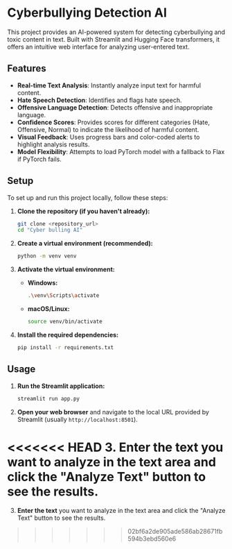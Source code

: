 # Cyberbullying Detection AI

This project provides an AI-powered system for detecting cyberbullying and toxic content in text. Built with Streamlit and Hugging Face transformers, it offers an intuitive web interface for analyzing user-entered text.

## Features

- **Real-time Text Analysis**: Instantly analyze input text for harmful content.
- **Hate Speech Detection**: Identifies and flags hate speech.
- **Offensive Language Detection**: Detects offensive and inappropriate language.
- **Confidence Scores**: Provides scores for different categories (Hate, Offensive, Normal) to indicate the likelihood of harmful content.
- **Visual Feedback**: Uses progress bars and color-coded alerts to highlight analysis results.
- **Model Flexibility**: Attempts to load PyTorch model with a fallback to Flax if PyTorch fails.

## Setup

To set up and run this project locally, follow these steps:

1. **Clone the repository (if you haven't already):**

   ```bash
   git clone <repository_url>
   cd "Cyber bulling AI"
   ```

2. **Create a virtual environment (recommended):**

   ```bash
   python -m venv venv
   ```

3. **Activate the virtual environment:**

   - **Windows:**
     ```bash
     .\venv\Scripts\activate
     ```
   - **macOS/Linux:**
     ```bash
     source venv/bin/activate
     ```

4. **Install the required dependencies:**

   ```bash
   pip install -r requirements.txt
   ```

## Usage

1. **Run the Streamlit application:**

   ```bash
   streamlit run app.py
   ```

2. **Open your web browser** and navigate to the local URL provided by Streamlit (usually `http://localhost:8501`).

<<<<<<< HEAD
3. **Enter the text** you want to analyze in the text area and click the "Analyze Text" button to see the results. 
=======
3. **Enter the text** you want to analyze in the text area and click the "Analyze Text" button to see the results. 
>>>>>>> 02bf6a2de905ade586ab28671fb594b3ebd560e6
